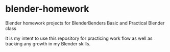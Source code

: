 # blender-homework
Blender homework projects for BlenderBenders Basic and Practical Blender class

It is my intent to use this repository for practicing work flow as well as tracking any growth in my Blender skills.